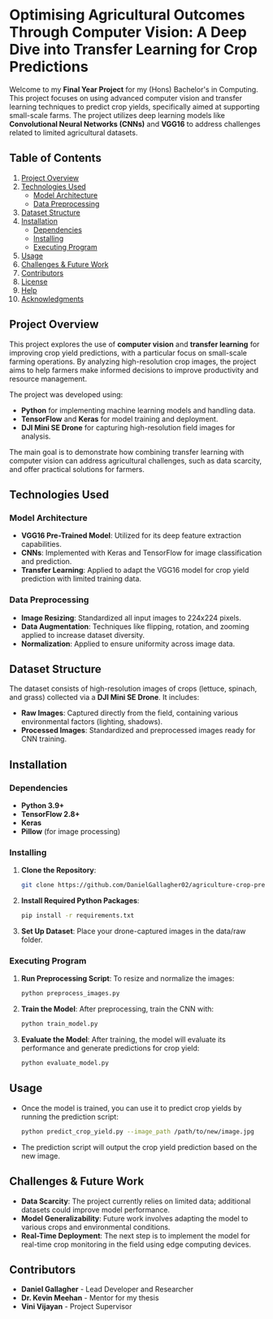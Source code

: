 # Optimising Agricultural Outcomes Through Computer Vision: A Deep Dive into Transfer Learning for Crop Predictions

Welcome to my **Final Year Project** for my (Hons) Bachelor's in Computing. This project focuses on using advanced computer vision and transfer learning techniques to predict crop yields, specifically aimed at supporting small-scale farms. The project utilizes deep learning models like **Convolutional Neural Networks (CNNs)** and **VGG16** to address challenges related to limited agricultural datasets.

## Table of Contents
1. [Project Overview](#project-overview)
2. [Technologies Used](#technologies-used)
   - [Model Architecture](#model-architecture)
   - [Data Preprocessing](#data-preprocessing)
3. [Dataset Structure](#dataset-structure)
4. [Installation](#installation)
   - [Dependencies](#dependencies)
   - [Installing](#installing)
   - [Executing Program](#executing-program)
5. [Usage](#usage)
6. [Challenges & Future Work](#challenges--future-work)
7. [Contributors](#contributors)
8. [License](#license)
9. [Help](#help)
10. [Acknowledgments](#acknowledgments)

## Project Overview

This project explores the use of **computer vision** and **transfer learning** for improving crop yield predictions, with a particular focus on small-scale farming operations. By analyzing high-resolution crop images, the project aims to help farmers make informed decisions to improve productivity and resource management.

The project was developed using:
* **Python** for implementing machine learning models and handling data.
* **TensorFlow** and **Keras** for model training and deployment.
* **DJI Mini SE Drone** for capturing high-resolution field images for analysis.

The main goal is to demonstrate how combining transfer learning with computer vision can address agricultural challenges, such as data scarcity, and offer practical solutions for farmers.

## Technologies Used

### Model Architecture
- **VGG16 Pre-Trained Model**: Utilized for its deep feature extraction capabilities.
- **CNNs**: Implemented with Keras and TensorFlow for image classification and prediction.
- **Transfer Learning**: Applied to adapt the VGG16 model for crop yield prediction with limited training data.

### Data Preprocessing
- **Image Resizing**: Standardized all input images to 224x224 pixels.
- **Data Augmentation**: Techniques like flipping, rotation, and zooming applied to increase dataset diversity.
- **Normalization**: Applied to ensure uniformity across image data.

## Dataset Structure

The dataset consists of high-resolution images of crops (lettuce, spinach, and grass) collected via a **DJI Mini SE Drone**. It includes:
- **Raw Images**: Captured directly from the field, containing various environmental factors (lighting, shadows).
- **Processed Images**: Standardized and preprocessed images ready for CNN training.

## Installation

### Dependencies
- **Python 3.9+**
- **TensorFlow 2.8+**
- **Keras**
- **Pillow** (for image processing)

### Installing

1. **Clone the Repository**:

   ```bash
   git clone https://github.com/DanielGallagher02/agriculture-crop-prediction.git
   ```

2. **Install Required Python Packages**:
   ```bash
   pip install -r requirements.txt
   ```

3. **Set Up Dataset**: Place your drone-captured images in the data/raw folder.

### Executing Program

1. **Run Preprocessing Script**: To resize and normalize the images:
   ```bash
   python preprocess_images.py
   ```

2. **Train the Model**: After preprocessing, train the CNN with:
   ```bash
   python train_model.py
   ```

3. **Evaluate the Model**: After training, the model will evaluate its performance and generate predictions for crop yield:
   ```bash
   python evaluate_model.py
   ```

## Usage

- Once the model is trained, you can use it to predict crop yields by running the prediction script:
  ```bash
  python predict_crop_yield.py --image_path /path/to/new/image.jpg
  ```

- The prediction script will output the crop yield prediction based on the new image.

## Challenges & Future Work

- **Data Scarcity**: The project currently relies on limited data; additional datasets could improve model performance.
- **Model Generalizability**: Future work involves adapting the model to various crops and environmental conditions.
- **Real-Time Deployment**: The next step is to implement the model for real-time crop monitoring in the field using edge computing devices.

## Contributors

- **Daniel Gallagher** - Lead Developer and Researcher
- **Dr. Kevin Meehan** - Mentor for my thesis
- **Vini Vijayan** - Project Supervisor
   

